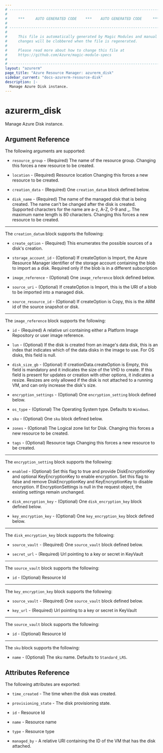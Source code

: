 ```yaml
---
# ----------------------------------------------------------------------------
#
#     ***     AUTO GENERATED CODE    ***    AUTO GENERATED CODE     ***
#
# ----------------------------------------------------------------------------
#
#     This file is automatically generated by Magic Modules and manual
#     changes will be clobbered when the file is regenerated.
#
#     Please read more about how to change this file at
#     https://github.com/Azure/magic-module-specs
#
# ----------------------------------------------------------------------------
layout: "azurerm"
page_title: "Azure Resource Manager: azurerm_disk"
sidebar_current: "docs-azurerm-resource-disk"
description: |-
  Manage Azure Disk instance.
---
```


# azurerm_disk

Manage Azure Disk instance.


## Argument Reference

The following arguments are supported:

* `resource_group` - (Required) The name of the resource group. Changing this forces a new resource to be created.

* `location` - (Required) Resource location Changing this forces a new resource to be created.

* `creation_data` - (Required) One `creation_datum` block defined below.

* `disk_name` - (Required) The name of the managed disk that is being created. The name can't be changed after the disk is created. Supported characters for the name are a-z, A-Z, 0-9 and _. The maximum name length is 80 characters. Changing this forces a new resource to be created.

---

The `creation_datum` block supports the following:

* `create_option` - (Required) This enumerates the possible sources of a disk's creation.

* `storage_account_id` - (Optional) If createOption is Import, the Azure Resource Manager identifier of the storage account containing the blob to import as a disk. Required only if the blob is in a different subscription

* `image_reference` - (Optional) One `image_reference` block defined below.

* `source_uri` - (Optional) If createOption is Import, this is the URI of a blob to be imported into a managed disk.

* `source_resource_id` - (Optional) If createOption is Copy, this is the ARM id of the source snapshot or disk.


---

The `image_reference` block supports the following:

* `id` - (Required) A relative uri containing either a Platform Image Repository or user image reference.

* `lun` - (Optional) If the disk is created from an image's data disk, this is an index that indicates which of the data disks in the image to use. For OS disks, this field is null.

* `disk_size_gb` - (Optional) If creationData.createOption is Empty, this field is mandatory and it indicates the size of the VHD to create. If this field is present for updates or creation with other options, it indicates a resize. Resizes are only allowed if the disk is not attached to a running VM, and can only increase the disk's size.

* `encryption_settings` - (Optional) One `encryption_setting` block defined below.

* `os_type` - (Optional) The Operating System type. Defaults to `Windows`.

* `sku` - (Optional) One `sku` block defined below.

* `zones` - (Optional) The Logical zone list for Disk. Changing this forces a new resource to be created.

* `tags` - (Optional) Resource tags Changing this forces a new resource to be created.

---

The `encryption_setting` block supports the following:

* `enabled` - (Optional) Set this flag to true and provide DiskEncryptionKey and optional KeyEncryptionKey to enable encryption. Set this flag to false and remove DiskEncryptionKey and KeyEncryptionKey to disable encryption. If EncryptionSettings is null in the request object, the existing settings remain unchanged.

* `disk_encryption_key` - (Optional) One `disk_encryption_key` block defined below.

* `key_encryption_key` - (Optional) One `key_encryption_key` block defined below.


---

The `disk_encryption_key` block supports the following:

* `source_vault` - (Required) One `source_vault` block defined below.

* `secret_url` - (Required) Url pointing to a key or secret in KeyVault


---

The `source_vault` block supports the following:

* `id` - (Optional) Resource Id

---

The `key_encryption_key` block supports the following:

* `source_vault` - (Required) One `source_vault` block defined below.

* `key_url` - (Required) Url pointing to a key or secret in KeyVault


---

The `source_vault` block supports the following:

* `id` - (Optional) Resource Id

---

The `sku` block supports the following:

* `name` - (Optional) The sku name. Defaults to `Standard_LRS`.

## Attributes Reference

The following attributes are exported:

* `time_created` - The time when the disk was created.

* `provisioning_state` - The disk provisioning state.

* `id` - Resource Id

* `name` - Resource name

* `type` - Resource type

* `managed_by` - A relative URI containing the ID of the VM that has the disk attached.
